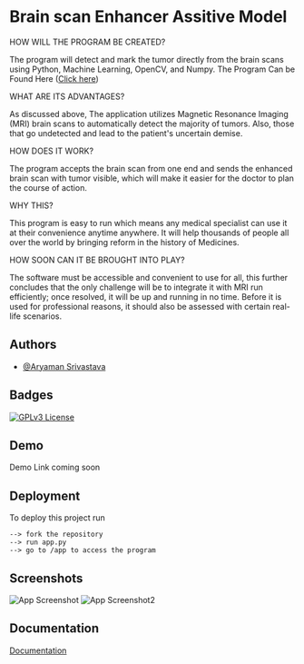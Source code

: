 
# **B**rain scan **E**nhancer **A**ssitive **M**odel

HOW WILL THE PROGRAM BE CREATED?

The program will detect and mark the tumor directly from the brain scans using Python, Machine Learning, OpenCV, and Numpy.  The Program Can be Found Here ([Click here](main.ipynb))



WHAT ARE ITS ADVANTAGES?

As discussed above, The application utilizes Magnetic Resonance Imaging (MRI) brain scans to automatically detect the majority of tumors. Also, those that go undetected and lead to the patient's uncertain demise.

HOW DOES IT WORK?

The program accepts the brain scan from one end and sends the enhanced brain scan with tumor visible, which will make it easier for the doctor to plan the course of action.


WHY THIS?

This program is easy to run which means any medical specialist can use it at their convenience anytime anywhere.
It will help thousands of people all over the world by bringing reform in the history of Medicines.


HOW SOON CAN IT BE BROUGHT INTO PLAY?

The software must be accessible and convenient to use for all, this further concludes that  the only challenge will be to integrate it with MRI run efficiently; once resolved, it will be up and running in no time. Before it is used for professional reasons, it should also be assessed with certain real-life scenarios.


## Authors

- [@Aryaman Srivastava](https://www.twitter.com/AryamanSri03)

  
## Badges


[![GPLv3 License](https://img.shields.io/badge/License-GPL%20v3-yellow.svg)](https://opensource.org/licenses/)

  
## Demo

Demo Link coming soon
  
## Deployment

To deploy this project run
```
--> fork the repository
--> run app.py
--> go to /app to access the program
```
  
## Screenshots

![App Screenshot](https://cdn.discordapp.com/attachments/863802987851939840/873560622590226442/unknown.png)
![App Screenshot2](https://cdn.discordapp.com/attachments/863802987851939840/873560823187001455/unknown.png)
  
## Documentation

[Documentation](https://pdfhost.io/v/IkaQ8WJs1_BrainTumorDetection_CSIRpdf.pdf)
